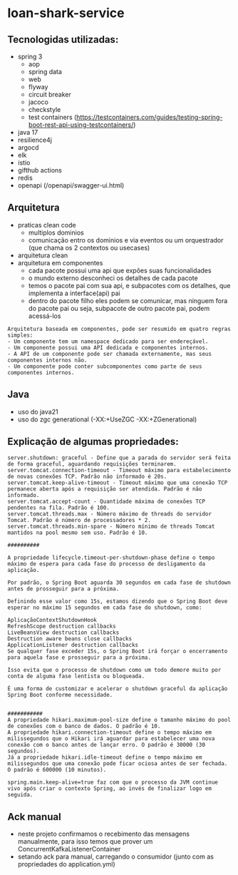 # loan-shark-service
## Tecnologidas utilizadas:
 - spring 3
   - aop
   - spring data
   - web
   - flyway
   - circuit breaker
   - jacoco
   - checkstyle
   - test containers (https://testcontainers.com/guides/testing-spring-boot-rest-api-using-testcontainers/)
 - java 17
 - resilience4j
 - argocd 
 - elk
 - istio
 - gifthub actions
 - redis
 - openapi (/openapi/swagger-ui.html)

## Arquitetura
 - praticas clean code
   - multiplos dominios
   - comunicação entro os dominios e via eventos ou um orquestrador (que chama os 2 contextos ou usecases)
 - arquitetura clean
 - arquitetura em componentes
   - cada pacote possui uma api que expões suas funcionalidades
   - o mundo externo desconheci os detalhes de cada pacote
   - temos o pacote pai com sua api, e subpacotes com os detalhes, que implementa a interface(api) pai
   - dentro do pacote filho eles podem se comunicar, mas ninguem fora do pacote pai ou seja, subpacote de outro pacote pai, podem acessá-los
```
Arquitetura baseada em componentes, pode ser resumido em quatro regras simples:
- Um componente tem um namespace dedicado para ser endereçável.
- Um componente possui uma API dedicada e componentes internos.
- A API de um componente pode ser chamada externamente, mas seus componentes internos não.
- Um componente pode conter subcomponentes como parte de seus componentes internos.
```

## Java
- uso do java21 
- uso do zgc generational (-XX:+UseZGC -XX:+ZGenerational)
  
## Explicação de algumas propriedades:
```
server.shutdown: graceful - Define que a parada do servidor será feita de forma graceful, aguardando requisições terminarem.
server.tomcat.connection-timeout - Timeout máximo para estabelecimento de novas conexões TCP. Padrão não informado é 20s.
server.tomcat.keep-alive-timeout - Timeout máximo que uma conexão TCP permanece aberta após a requisição ser atendida. Padrão é não informado.
server.tomcat.accept-count - Quantidade máxima de conexões TCP pendentes na fila. Padrão é 100.
server.tomcat.threads.max - Número máximo de threads do servidor Tomcat. Padrão é número de processadores * 2.
server.tomcat.threads.min-spare - Número mínimo de threads Tomcat mantidos na pool mesmo sem uso. Padrão é 10.

##########

A propriedade lifecycle.timeout-per-shutdown-phase define o tempo máximo de espera para cada fase do processo de desligamento da aplicação.

Por padrão, o Spring Boot aguarda 30 segundos em cada fase de shutdown antes de prosseguir para a próxima.

Definindo esse valor como 15s, estamos dizendo que o Spring Boot deve esperar no máximo 15 segundos em cada fase do shutdown, como:

AplicaçãoContextShutdownHook
RefreshScope destruction callbacks
LiveBeansView destruction callbacks
Destruction aware beans close callbacks
ApplicationListener destruction callbacks
Se qualquer fase exceder 15s, o Spring Boot irá forçar o encerramento para aquela fase e prosseguir para a próxima.

Isso evita que o processo de shutdown como um todo demore muito por conta de alguma fase lentista ou bloqueada.

É uma forma de customizar e acelerar o shutdown graceful da aplicação Spring Boot conforme necessidade.


###########
A propriedade hikari.maximum-pool-size define o tamanho máximo do pool de conexões com o banco de dados. O padrão é 10.
A propriedade hikari.connection-timeout define o tempo máximo em milissegundos que o Hikari irá aguardar para estabelecer uma nova conexão com o banco antes de lançar erro. O padrão é 30000 (30 segundos).
Já a propriedade hikari.idle-timeout define o tempo máximo em milissegundos que uma conexão pode ficar ociosa antes de ser fechada. O padrão é 600000 (10 minutos).

spring.main.keep-alive=true faz com que o processo da JVM continue vivo após criar o contexto Spring, ao invés de finalizar logo em seguida.
```

## Ack manual
- neste projeto confirmamos o recebimento das mensagens manualmente, para isso temos que prover um ConcurrentKafkaListenerContainer
- setando ack para manual, carregando o consumidor (junto com as propriedades do application.yml)
